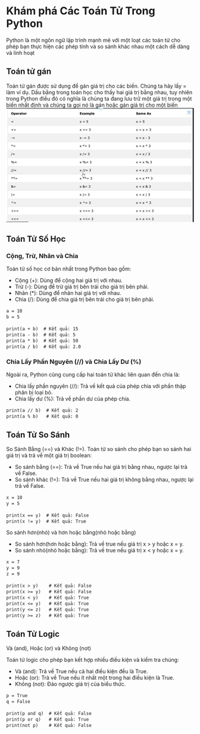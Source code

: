 # Khám phá Các Toán Tử Trong Python
Python là một ngôn ngữ lập trình mạnh mẽ với một loạt các toán tử cho phép bạn thực hiện các phép tính và so sánh khác nhau một cách dễ dàng và linh hoạt

## Toán tử gán
Toán tử gán được sử dụng để gán giá trị cho các biến. Chúng ta hãy lấy = làm ví dụ. Dấu bằng trong toán học cho thấy hai giá trị bằng nhau, tuy nhiên trong Python điều đó có nghĩa là chúng ta đang lưu trữ một giá trị trong một biến nhất định và chúng ta gọi nó là gán hoặc gán giá trị cho một biến
![](/Anh/Screenshot_437.png)
## Toán Tử Số Học
### Cộng, Trừ, Nhân và Chia
Toán tử số học cơ bản nhất trong Python bao gồm:

- Cộng (+): Dùng để cộng hai giá trị với nhau.
- Trừ (-): Dùng để trừ giá trị bên trái cho giá trị bên phải.
- Nhân (*): Dùng để nhân hai giá trị với nhau.
- Chia (/): Dùng để chia giá trị bên trái cho giá trị bên phải.

```
a = 10
b = 5

print(a + b)  # Kết quả: 15
print(a - b)  # Kết quả: 5
print(a * b)  # Kết quả: 50
print(a / b)  # Kết quả: 2.0
```
### Chia Lấy Phần Nguyên (//) và Chia Lấy Dư (%)
Ngoài ra, Python cũng cung cấp hai toán tử khác liên quan đến chia là:

- Chia lấy phần nguyên (//): Trả về kết quả của phép chia với phần thập phân bị loại bỏ.
- Chia lấy dư (%): Trả về phần dư của phép chia.
```
print(a // b)  # Kết quả: 2
print(a % b)   # Kết quả: 0
```
## Toán Tử So Sánh
So Sánh Bằng (==) và Khác (!=). Toán tử so sánh cho phép bạn so sánh hai giá trị và trả về một giá trị boolean:
- So sánh bằng (==): Trả về True nếu hai giá trị bằng nhau, ngược lại trả về False.
- So sánh khác (!=): Trả về True nếu hai giá trị không bằng nhau, ngược lại trả về False.
```
x = 10
y = 5

print(x == y)  # Kết quả: False
print(x != y)  # Kết quả: True
```
So sánh hơn(nhỏ) và hơn hoặc bằng(nhỏ hoặc bằng)
- So sánh hơn(hơn hoặc bằng): Trả về true nếu giá trị x > y hoặc x = y.
- So sánh nhỏ(nhỏ hoặc bằng): Trả về true nếu giá trị x < y hoặc x = y.
```
x = 7 
y = 9
z = 9

print(x > y)    # Kết quả: False
print(x >= y)   # Kết quả: False
print(x < y)    # Kết quả: True
print(x <= y)   # Kết quả: True
print(y <= z)   # Kết quả: True
print(y >= z)   # Kết quả: True
```
## Toán Tử Logic
Và (and), Hoặc (or) và Không (not)

Toán tử logic cho phép bạn kết hợp nhiều điều kiện và kiểm tra chúng:
- Và (and): Trả về True nếu cả hai điều kiện đều là True.
- Hoặc (or): Trả về True nếu ít nhất một trong hai điều kiện là True.
- Không (not): Đảo ngược giá trị của biểu thức.
```
p = True
q = False

print(p and q)  # Kết quả: False
print(p or q)   # Kết quả: True
print(not p)    # Kết quả: False
```